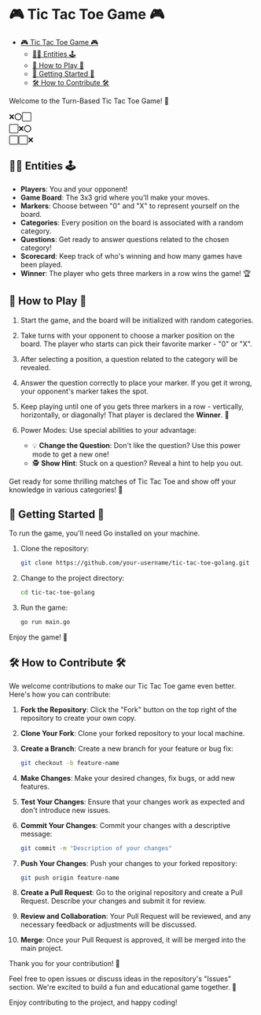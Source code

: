 # 🎮 Tic Tac Toe Game 🎮

- [🎮 Tic Tac Toe Game 🎮](#-tic-tac-toe-game-)
  - [🧑🤖 Entities 🕹️](#-entities-️)
  - [🎲 How to Play 🎲](#-how-to-play-)
  - [🚀 Getting Started 🚀](#-getting-started-)
  - [🛠️ How to Contribute 🛠️](#️-how-to-contribute-️)

Welcome to the Turn-Based Tic Tac Toe Game! 🙌

❌⭕⬜  
⬜❌⭕  
⬜⬜❌  

## 🧑🤖 Entities 🕹️

- **Players**: You and your opponent!
- **Game Board**: The 3x3 grid where you'll make your moves.
- **Markers**: Choose between "0" and "X" to represent yourself on the board.
- **Categories**: Every position on the board is associated with a random category.
- **Questions**: Get ready to answer questions related to the chosen category!
- **Scorecard**: Keep track of who's winning and how many games have been played.
- **Winner**: The player who gets three markers in a row wins the game! 🏆

## 🎲 How to Play 🎲

1. Start the game, and the board will be initialized with random categories.

2. Take turns with your opponent to choose a marker position on the board. The player who starts can pick their favorite marker - "0" or "X".

3. After selecting a position, a question related to the category will be revealed.

4. Answer the question correctly to place your marker. If you get it wrong, your opponent's marker takes the spot.

5. Keep playing until one of you gets three markers in a row - vertically, horizontally, or diagonally! That player is declared the **Winner**. 🥇

6. Power Modes: Use special abilities to your advantage:
   - 💡 **Change the Question**: Don't like the question? Use this power mode to get a new one!
   - 🕵️ **Show Hint**: Stuck on a question? Reveal a hint to help you out.

Get ready for some thrilling matches of Tic Tac Toe and show off your knowledge in various categories! 🌟

## 🚀 Getting Started 🚀

To run the game, you'll need Go installed on your machine.

1. Clone the repository:

   ```sh
   git clone https://github.com/your-username/tic-tac-toe-golang.git
   ```

2. Change to the project directory:

   ```sh
   cd tic-tac-toe-golang
   ```

3. Run the game:

   ```sh
   go run main.go
   ```

Enjoy the game! 🎉

## 🛠️ How to Contribute 🛠️

We welcome contributions to make our Tic Tac Toe game even better. Here's how you can contribute:

1. **Fork the Repository**: Click the "Fork" button on the top right of the repository to create your own copy.

2. **Clone Your Fork**: Clone your forked repository to your local machine.

3. **Create a Branch**: Create a new branch for your feature or bug fix: 

   ```sh
   git checkout -b feature-name
   ```

4. **Make Changes**: Make your desired changes, fix bugs, or add new features.

5. **Test Your Changes**: Ensure that your changes work as expected and don't introduce new issues.

6. **Commit Your Changes**: Commit your changes with a descriptive message:

   ```sh
   git commit -m "Description of your changes"
   ```

7. **Push Your Changes**: Push your changes to your forked repository:

   ```sh
   git push origin feature-name
   ```

8. **Create a Pull Request**: Go to the original repository and create a Pull Request. Describe your changes and submit it for review.

9. **Review and Collaboration**: Your Pull Request will be reviewed, and any necessary feedback or adjustments will be discussed.

10. **Merge**: Once your Pull Request is approved, it will be merged into the main project.

Thank you for your contribution! 🙏

Feel free to open issues or discuss ideas in the repository's "Issues" section. We're excited to build a fun and educational game together. 🌟

Enjoy contributing to the project, and happy coding!
